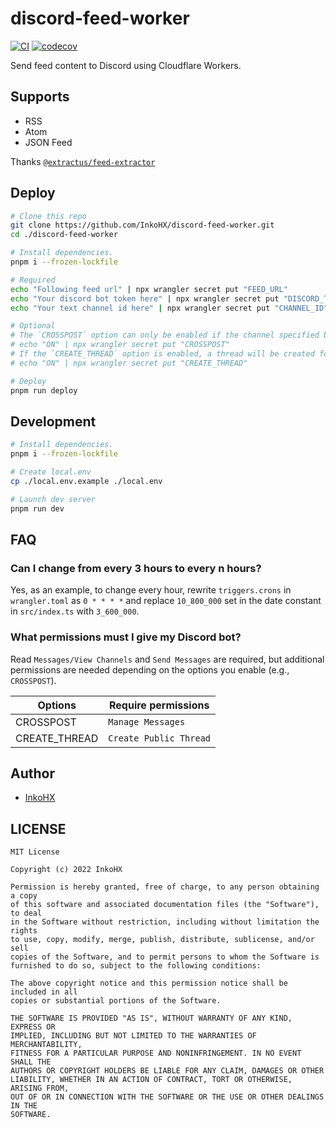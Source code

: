 # discord-feed-worker

[![CI](https://github.com/InkoHX/discord-feed-worker/actions/workflows/ci.yml/badge.svg)](https://github.com/InkoHX/discord-feed-worker/actions/workflows/ci.yml)
[![codecov](https://codecov.io/gh/InkoHX/discord-feed-worker/branch/main/graph/badge.svg?token=PH7GI3DLM2)](https://codecov.io/gh/InkoHX/discord-feed-worker)

Send feed content to Discord using Cloudflare Workers.

## Supports

- RSS
- Atom
- JSON Feed

Thanks [`@extractus/feed-extractor`](https://github.com/extractus/feed-extractor)

## Deploy

```sh
# Clone this repo
git clone https://github.com/InkoHX/discord-feed-worker.git
cd ./discord-feed-worker

# Install dependencies.
pnpm i --frozen-lockfile

# Required
echo "Following feed url" | npx wrangler secret put "FEED_URL"
echo "Your discord bot token here" | npx wrangler secret put "DISCORD_TOKEN"
echo "Your text channel id here" | npx wrangler secret put "CHANNEL_ID"

# Optional
# The `CROSSPOST` option can only be enabled if the channel specified by `CHANNEL_ID` is an announcement channel.
# echo "ON" | npx wrangler secret put "CROSSPOST"
# If the `CREATE_THREAD` option is enabled, a thread will be created for the feed you send.
# echo "ON" | npx wrangler secret put "CREATE_THREAD"

# Deploy
pnpm run deploy
```

## Development

```sh
# Install dependencies.
pnpm i --frozen-lockfile

# Create local.env
cp ./local.env.example ./local.env

# Launch dev server
pnpm run dev
```

## FAQ

### Can I change from every 3 hours to every n hours?

Yes, as an example, to change every hour, rewrite `triggers.crons` in `wrangler.toml` as `0 * * * *` and replace `10_800_000` set in the date constant in `src/index.ts` with `3_600_000`.

### What permissions must I give my Discord bot?

Read `Messages/View Channels` and `Send Messages` are required, but additional permissions are needed depending on the options you enable (e.g., `CROSSPOST`).

| Options       | Require permissions    |
| ------------- | ---------------------- |
| CROSSPOST     | `Manage Messages`      |
| CREATE_THREAD | `Create Public Thread` |

## Author

- [InkoHX](https://github.com/InkoHX)

## LICENSE

```text
MIT License

Copyright (c) 2022 InkoHX

Permission is hereby granted, free of charge, to any person obtaining a copy
of this software and associated documentation files (the "Software"), to deal
in the Software without restriction, including without limitation the rights
to use, copy, modify, merge, publish, distribute, sublicense, and/or sell
copies of the Software, and to permit persons to whom the Software is
furnished to do so, subject to the following conditions:

The above copyright notice and this permission notice shall be included in all
copies or substantial portions of the Software.

THE SOFTWARE IS PROVIDED "AS IS", WITHOUT WARRANTY OF ANY KIND, EXPRESS OR
IMPLIED, INCLUDING BUT NOT LIMITED TO THE WARRANTIES OF MERCHANTABILITY,
FITNESS FOR A PARTICULAR PURPOSE AND NONINFRINGEMENT. IN NO EVENT SHALL THE
AUTHORS OR COPYRIGHT HOLDERS BE LIABLE FOR ANY CLAIM, DAMAGES OR OTHER
LIABILITY, WHETHER IN AN ACTION OF CONTRACT, TORT OR OTHERWISE, ARISING FROM,
OUT OF OR IN CONNECTION WITH THE SOFTWARE OR THE USE OR OTHER DEALINGS IN THE
SOFTWARE.
```
